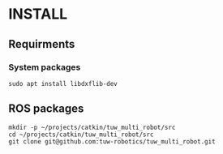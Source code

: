 # INSTALL
## Requirments
### System packages
```
sudo apt install libdxflib-dev

```
## ROS packages
```
mkdir -p ~/projects/catkin/tuw_multi_robot/src
cd ~/projects/catkin/tuw_multi_robot/src
git clone git@github.com:tuw-robotics/tuw_multi_robot.git 
```
